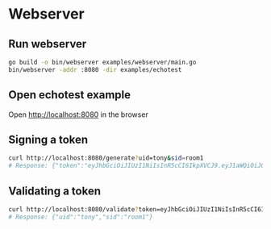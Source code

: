 # Webserver

## Run webserver

```sh
go build -o bin/webserver examples/webserver/main.go
bin/webserver -addr :8080 -dir examples/echotest
```

## Open echotest example

Open [http://localhost:8080](http://localhost:8080) in the browser

## Signing a token

```sh
curl http://localhost:8080/generate?uid=tony&sid=room1
# Response: {"token":"eyJhbGciOiJIUzI1NiIsInR5cCI6IkpXVCJ9.eyJ1aWQiOiJ0b255IiwicmlkIjoicm9vbTEifQ.mopgibW3OYONYwzlo-YvkDIkNoYJc3OBQRsqQHZMnD8"}
```

## Validating a token

```sh
curl http://localhost:8080/validate?token=eyJhbGciOiJIUzI1NiIsInR5cCI6IkpXVCJ9.eyJ1aWQiOiJ0b255IiwicmlkIjoicm9vbTEifQ.mopgibW3OYONYwzlo-YvkDIkNoYJc3OBQRsqQHZMnD8
# Response: {"uid":"tony","sid":"room1"}
```
